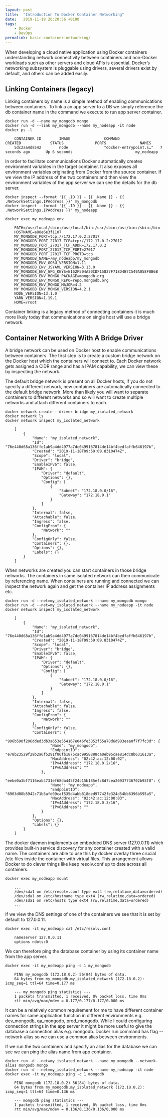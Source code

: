 ```yaml
---
layout: post
title:  "Introduction To Docker Container Networking"
date:   2019-11-18 20:20:56 +0100
tags:
    - Docker
    - DevOps
permalink: basic-container-networking/
---
```

When developing a cloud native application using Docker containers understanding network connectivity between containers and non-Docker workloads such as other servers and cloud APIs is essential. Docker’s networking subsystem is pluggable using drivers, several drivers exist by default, and others can be added easily.

## Linking Containers (legacy)

Linking containers by name is a simple method of enabling communications between containers. To link a an app server to a DB we simply reference the db container name in the command we execute to run app server container.

```
docker run -d --name my_mongodb mongo
docker run -d --link my_mongodb --name my_nodeapp -it node
docker ps -l

    CONTAINER ID        IMAGE               COMMAND                  CREATED             STATUS              PORTS               NAMES
    5dc2aa4d8542        node                "docker-entrypoint.s…"   7 seconds ago       Up 6 seconds                            my_nodeapp
```

In order to facilitate communications Docker automatically creates environment variables in the target container. It also exposes all environment variables originating from Docker from the source container. If we view the IP address of the two containers and then view the environment variables of the app server we can see the details for the db server.

```
docker inspect --format '{{ .ID }} - {{ .Name }} - {{ .NetworkSettings.IPAddress }}' my_mongodb
docker inspect --format '{{ .ID }} - {{ .Name }} - {{ .NetworkSettings.IPAddress }}' my_nodeapp

docker exec my_nodeapp env

    PATH=/usr/local/sbin:/usr/local/bin:/usr/sbin:/usr/bin:/sbin:/bin
    HOSTNAME=a88e6e3f1107
    MY_MONGODB_PORT=tcp://172.17.0.2:27017
    MY_MONGODB_PORT_27017_TCP=tcp://172.17.0.2:27017
    MY_MONGODB_PORT_27017_TCP_ADDR=172.17.0.2
    MY_MONGODB_PORT_27017_TCP_PORT=27017
    MY_MONGODB_PORT_27017_TCP_PROTO=tcp
    MY_MONGODB_NAME=/my_nodeapp/my_mongodb
    MY_MONGODB_ENV_GOSU_VERSION=1.11
    MY_MONGODB_ENV_JSYAML_VERSION=3.13.0
    MY_MONGODB_ENV_GPG_KEYS=E162F504A20CDF15827F718D4B7C549A058F8B6B
    MY_MONGODB_ENV_MONGO_PACKAGE=mongodb-org
    MY_MONGODB_ENV_MONGO_REPO=repo.mongodb.org
    MY_MONGODB_ENV_MONGO_MAJOR=4.2
    MY_MONGODB_ENV_MONGO_VERSION=4.2.1
    NODE_VERSION=13.1.0
    YARN_VERSION=1.19.1
    HOME=/root
```

Container linking is a legacy method of connecting containers it is much more likely today that communications on single host will use a bridge network.

## Container Networking With A Bridge Driver

A bridge network can be used on Docker host to enable communications between containers. The first step is to create a custom bridge network on the Docker host which the containers will connect to. Each Docker network gets assigned a CIDR range and has a IPAM capability, we can view these by inspecting the network.

The default bridge network is present on all Docker hosts, if you do not specify a different network, new containers are automatically connected to the default bridge network. More than likely you will want to separate containers to different networks and so will want to create multiple networks and attach different containers to each.

```
docker network create --driver bridge my_isolated_network
docker network ls
docker network inspect my_isolated_network

    [
        {
            "Name": "my_isolated_network",
            "Id": "76e440d68a136ffe1ab9a4dd4977a7dc0499167814de14bf4bedfaffb646197b",
            "Created": "2019-11-18T09:59:09.8310474Z",
            "Scope": "local",
            "Driver": "bridge",
            "EnableIPv6": false,
            "IPAM": {
                "Driver": "default",
                "Options": {},
                "Config": [
                    {
                        "Subnet": "172.18.0.0/16",
                        "Gateway": "172.18.0.1"
                    }
                ]
            },
            "Internal": false,
            "Attachable": false,
            "Ingress": false,
            "ConfigFrom": {
                "Network": ""
            },
            "ConfigOnly": false,
            "Containers": {},
            "Options": {},
            "Labels": {}
        }
    ]
```

When networks are created you can start containers in those bridge networks.  The containers in same isolated network can then communicate by referencing name. When containers are running and connected we can inspect the network again and get the container IP address assignments etc.

```
docker run -d --net=my_isolated_network --name my_mongodb mongo
docker run -d --net=my_isolated_network --name my_nodeapp -it node
docker network inspect my_isolated_network

    [
        {
            "Name": "my_isolated_network",
            "Id": "76e440d68a136ffe1ab9a4dd4977a7dc0499167814de14bf4bedfaffb646197b",
            "Created": "2019-11-18T09:59:09.8310474Z",
            "Scope": "local",
            "Driver": "bridge",
            "EnableIPv6": false,
            "IPAM": {
                "Driver": "default",
                "Options": {},
                "Config": [
                    {
                        "Subnet": "172.18.0.0/16",
                        "Gateway": "172.18.0.1"
                    }
                ]
            },
            "Internal": false,
            "Attachable": false,
            "Ingress": false,
            "ConfigFrom": {
                "Network": ""
            },
            "ConfigOnly": false,
            "Containers": {
                "996b590f206dded3db3a653e554167e046fe3852f55a78d6d983eaa0f7f7fc3d": {
                    "Name": "my_mongodb",
                    "EndpointID": "e78b23529f29b2a6f5291f06fb1875cac9958888ca0eb95cae814dc8b631613a",
                    "MacAddress": "02:42:ac:12:00:02",
                    "IPv4Address": "172.18.0.2/16",
                    "IPv6Address": ""
                },
                "eebe0a3bf7116eab4731ef68da445f24c15b185efc8d7cea20937736702b93f8": {
                    "Name": "my_nodeapp",
                    "EndpointID": "6903d08b5942c71b5afd09caf535d4abb818ded97742fe324d54bb6396b595a5",
                    "MacAddress": "02:42:ac:12:00:03",
                    "IPv4Address": "172.18.0.3/16",
                    "IPv6Address": ""
                }
            },
            "Options": {},
            "Labels": {}
        }
    ]

```

The docker daemon implements an embedded DNS server (127.0.0.11) which provides built-in service discovery for any container created with a valid name. The containers are able to use this by docker overlay three crucial /etc files inside the container with virtual files. This arrangement allows Docker to do clever things like keep resolv.conf up to date across all containers.

```
docker exec my_nodeapp mount

    ...
    /dev/sda1 on /etc/resolv.conf type ext4 (rw,relatime,data=ordered)
    /dev/sda1 on /etc/hostname type ext4 (rw,relatime,data=ordered)
    /dev/sda1 on /etc/hosts type ext4 (rw,relatime,data=ordered)
    ...
```

If we view the DNS settings of one of the containers we see that it is set by default to 127.0.0.11.

```
docker exec -it my_nodeapp cat /etc/resolv.conf

    nameserver 127.0.0.11
    options ndots:0
```

We can therefore ping the database container by using its container name from the app server.

```
docker exec -it my_nodeapp ping -c 1 my_mongodb

    PING my_mongodb (172.18.0.2) 56(84) bytes of data.
    64 bytes from my_mongodb.my_isolated_network (172.18.0.2): icmp_seq=1 ttl=64 time=0.177 ms

    --- my_mongodb ping statistics ---
    1 packets transmitted, 1 received, 0% packet loss, time 0ms
    rtt min/avg/max/mdev = 0.177/0.177/0.177/0.000 ms
```

It can be a relatively common requirement for me to have different container names for same application function in different environments e.g. dev_mongodb, qa_mongodb, prod_mongodb. While I could configuring connection strings in the app server it might be more useful to give the database a connection alias e.g. mongodb. Docker run command has flag --network-alias so we can use a common alias between environments.

If we run the two containers and specify an alias for the database we can see we can ping the alias name from app container.

```
docker run -d --net=my_isolated_network --name my_mongodb --network-alias mongodb mongo 
docker run -d --net=my_isolated_network --name my_nodeapp -it node
docker exec -it my_nodeapp ping -c 1 mongodb

    PING mongodb (172.18.0.2) 56(84) bytes of data.
    64 bytes from my_mongodb.my_isolated_network (172.18.0.2): icmp_seq=1 ttl=64 time=0.136 ms

    --- mongodb ping statistics ---
    1 packets transmitted, 1 received, 0% packet loss, time 0ms
    rtt min/avg/max/mdev = 0.136/0.136/0.136/0.000 ms
```

